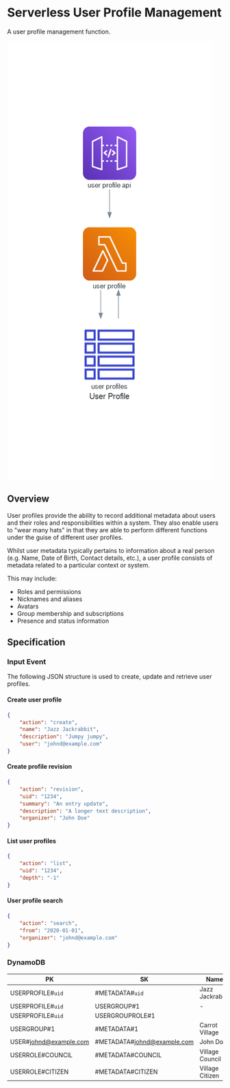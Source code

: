 # Serverless User Profile Management

A user profile management function.

![User Profile](user_profile.png)

## Overview

User profiles provide the ability to record additional metadata about users and their roles and responsibilities
within a system. They also enable users to "wear many hats" in that they are able to perform different functions
under the guise of different user profiles.

Whilst user metadata typically pertains to information about a real person (e.g. Name, Date of Birth,
Contact details, etc.), a user profile consists of metadata related to a particular context or system.

This may include:

* Roles and permissions
* Nicknames and aliases
* Avatars
* Group membership and subscriptions
* Presence and status information


## Specification

### Input Event

The following JSON structure is used to create, update and retrieve user profiles.

#### Create user profile

```json
{
    "action": "create",
    "name": "Jazz Jackrabbit",
    "description": "Jumpy jumpy",
    "user": "johnd@example.com"
}
```

#### Create profile revision

```json
{
    "action": "revision",
    "uid": "1234",
    "summary": "An entry update",
    "description": "A longer text description",
    "organizer": "John Doe"
}
```

#### List user profiles

```json
{
    "action": "list",
    "uid": "1234",
    "depth": "-1"
}
```

#### User profile search

```json
{
    "action": "search",
    "from": "2020-01-01",
    "organizer": "johnd@example.com"
}
```

### DynamoDB

| PK                     | SK                          | Name            | User              | Status | Classification | Role    |
|------------------------|-----------------------------|-----------------|-------------------|--------|----------------|---------|
| USERPROFILE#`uid`      | #METADATA#`uid`             | Jazz Jackrabbit | johnd@example.com |        | PRIVATE        |         |
| USERPROFILE#`uid`      | USERGROUP#1                 | -               |                   |        |                | 1       |
| USERPROFILE#`uid`      | USERGROUPROLE#1             |                 |                   |        |                | COUNCIL |
| USERGROUP#1            | #METADATA#1                 | Carrot Village  |                   |        | PRIVATE        |         |
| USER#johnd@example.com | #METADATA#johnd@example.com | John Doe        |                   |        |                |         |
| USERROLE#COUNCIL       | #METADATA#COUNCIL           | Village Council |                   |        |                |         |
| USERROLE#CITIZEN       | #METADATA#CITIZEN           | Village Citizen |                   |        |                |         |
